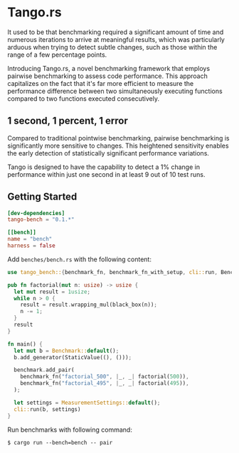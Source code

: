 # Tango.rs

It used to be that benchmarking required a significant amount of time and numerous iterations to arrive at meaningful results, which was particularly arduous when trying to detect subtle changes, such as those within the range of a few percentage points.

Introducing Tango.rs, a novel benchmarking framework that employs pairwise benchmarking to assess code performance. This approach capitalizes on the fact that it's far more efficient to measure the performance difference between two simultaneously executing functions compared to two functions executed consecutively.

## 1 second, 1 percent, 1 error

Compared to traditional pointwise benchmarking, pairwise benchmarking is significantly more sensitive to changes. This heightened sensitivity enables the early detection of statistically significant performance variations.

Tango is designed to have the capability to detect a 1% change in performance within just one second in at least 9 out of 10 test runs.

## Getting Started

```toml
[dev-dependencies]
tango-bench = "0.1.*"

[[bench]]
name = "bench"
harness = false
```

Add `benches/bench.rs` with the following content:

```rust
use tango_bench::{benchmark_fn, benchmark_fn_with_setup, cli::run, Benchmark, Generator, StaticValue};

pub fn factorial(mut n: usize) -> usize {
  let mut result = 1usize;
  while n > 0 {
    result = result.wrapping_mul(black_box(n));
    n -= 1;
  }
  result
}

fn main() {
  let mut b = Benchmark::default();
  b.add_generator(StaticValue((), ()));

  benchmark.add_pair(
    benchmark_fn("factorial_500", |_, _| factorial(500)),
    benchmark_fn("factorial_495", |_, _| factorial(495)),
  );

  let settings = MeasurementSettings::default();
  cli::run(b, settings)
}
```

Run benchmarks with following command:

```console
$ cargo run --bench=bench -- pair
```